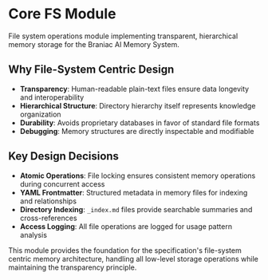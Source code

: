 # Core FS Module

File system operations module implementing transparent, hierarchical memory storage for the Braniac AI Memory System.

## Why File-System Centric Design

- **Transparency**: Human-readable plain-text files ensure data longevity and interoperability
- **Hierarchical Structure**: Directory hierarchy itself represents knowledge organization
- **Durability**: Avoids proprietary databases in favor of standard file formats
- **Debugging**: Memory structures are directly inspectable and modifiable

## Key Design Decisions

- **Atomic Operations**: File locking ensures consistent memory operations during concurrent access
- **YAML Frontmatter**: Structured metadata in memory files for indexing and relationships
- **Directory Indexing**: `_index.md` files provide searchable summaries and cross-references
- **Access Logging**: All file operations are logged for usage pattern analysis

This module provides the foundation for the specification's file-system centric memory architecture, handling all low-level storage operations while maintaining the transparency principle.
